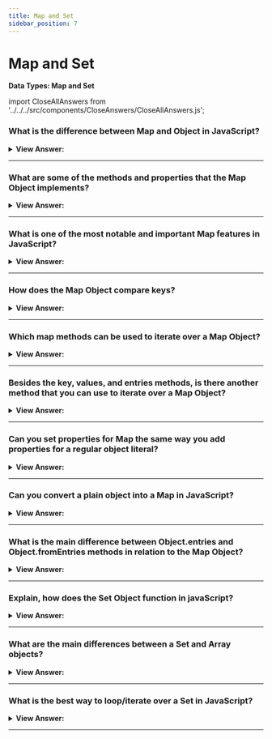```yaml
---
title: Map and Set
sidebar_position: 7
---
```


# Map and Set

**Data Types: Map and Set**

<head>
  <title>Map and Set - JavaScript Interview Questions & Answers</title>
  <meta charSet="utf-8" />
</head>

import CloseAllAnswers from '../../../src/components/CloseAnswers/CloseAllAnswers.js';

<CloseAllAnswers />

### What is the difference between Map and Object in JavaScript?

<details>
  <summary><strong>View Answer:</strong></summary>
  <div>
  <div><strong>Interview Response:</strong> The main difference is that Map allows keys of any type. Objects also convert keys to strings, which is another known difference. As you begin to look at Objects and Maps another apparent difference is that Objects cannot use another Object as a key.</div><br />
  <div><strong>Technical Response:</strong> The Map object holds key-value pairs (Just like Objects) and remembers the original insertion order of the keys. Any value (both objects and primitive values) may be used as either a key or a value. But the main difference is that Map allows keys of any type. Objects also convert keys to strings, which is another known difference. The keys of an Object must be either a String or a Symbol. As you begin to look at Objects and Maps another apparent difference is that Objects cannot use another Object as a key.
  </div><br />
  <div><strong className="codeExample">Code Example:</strong> Different types as keys<br /><br />

  <div></div>

```js
let map = new Map();

map.set('1', 'str1'); // a string key
map.set(1, 'num1'); // a numeric key
map.set(true, 'bool1'); // a boolean key

// remember the regular Object? it would convert keys to string
// Map keeps the type, so these two are different:
alert(map.get(1)); // 'num1'
alert(map.get('1')); // 'str1'

alert(map.size); // 3
```

  </div>
  </div>
</details>

---

### What are some of the methods and properties that the Map Object implements?

<details>
  <summary><strong>View Answer:</strong></summary>
  <div>
  <div><strong>Interview Response:</strong> There are several built-in methods and properties of the Map Object including new Map(), set, get, has, delete, clear, and size.<br /><br />
  <strong>Methods and properties are:</strong><br /><br />
  <ul>
    <li>new Map() – creates the map.</li>
    <li>map.set(key, value) – stores the value by the key.</li>
    <li>map.get(key) – returns the value by the key, undefined if key does not exist in map.</li>
    <li>map.has(key) – returns true if the key exists, false otherwise.</li>
    <li>map.delete(key) – removes the value by the key.</li>
    <li>map.clear() – removes everything from the map.</li>
    <li>map.size – returns the current element count.</li>
  </ul>
</div><br />
  <div><strong className="codeExample">Code Example:</strong><br /><br />

  <div></div>

```js
let contacts = new Map();

// stores the value by the key
contacts.set('Raymond', { phone: '213-555-1234', address: '123 N 1st Ave' });

contacts.has('Jessie'); // false 'Jessie' does not exist

contacts.get('Hilary'); // returns undefined

// stores as the value by the key
contacts.set('Hilary', { phone: '617-555-4321', address: '321 S 2nd St' });

console.log(contacts); // Map returns Hilary and Raymond

contacts.delete('Raymond'); // deletes Raymond returns true

contacts.get('Hilary'); // returns values

console.log(contacts.size); // returns 1
```

  </div>
  </div>
</details>

---

### What is one of the most notable and important Map features in JavaScript?

<details>
  <summary><strong>View Answer:</strong></summary>
  <div>
  <div><strong>Interview Response:</strong> Using objects as keys is one of the most notable and important Map features. The same does not count for objects. String as a key in object is fine, but we cannot use another Object as a key in Object.
</div><br />
  <div><strong className="codeExample">Code Example:</strong><br /><br />

  <div></div>

```js
let john = { name: 'John' };
let ben = { name: 'Ben' };

let visitsCountObj = {}; // try to use an object

visitsCountObj[ben] = 234; // try to use ben object as the key
visitsCountObj[john] = 123; // try to use john object as the key, ben object will get replaced

// That's what got written!
alert(visitsCountObj['[object Object]']); // 123
alert(visitsCountObj[ben]); // ben returns 123 because it was overwritten by john
```

  </div>
  </div>
</details>

---

### How does the Map Object compare keys?

<details>
  <summary><strong>View Answer:</strong></summary>
  <div>
  <div><strong>Interview Response:</strong> Map uses the algorithm SameValueZero. It is roughly the same as strict equality ===, but the difference is that NaN is considered equal to NaN. So, NaN can be used as the key as well. This algorithm cannot be changed or customized.
</div>
  </div>
</details>

---

### Which map methods can be used to iterate over a Map Object?

<details>
  <summary><strong>View Answer:</strong></summary>
  <div>
  <div><strong>Interview Response:</strong> There are three Map methods that you can use to iterate over a map including the key, values, and entries methods.</div><br />
  <div><strong>Technical Response:</strong> There are three Map methods that you can use to iterate over a map including the key, values, and entries methods. The keys method simply returns the keys within the Map Object. Values method returns an iterable for values and the entries method returns an iterable for entries [key, value]. Notable, by default entries is used in the for…of loop. So, it is not necessary to invoke it explicitly. The iteration goes in the same order as the values were inserted. Map preserves this order, unlike a regular Objects.
  </div><br />
  <div><strong className="codeExample">Code Example:</strong><br /><br />

  <div></div>

```js
let recipeMap = new Map([
  ['cucumber', 500],
  ['tomatoes', 350],
  ['onion', 50],
]);

// iterate over keys (vegetables)
for (let vegetable of recipeMap.keys()) {
  console.log(vegetable); // cucumber, tomatoes, onion
}

// iterate over values (amounts)
for (let amount of recipeMap.values()) {
  console.log(amount); // 500, 350, 50
}

let recipeMap = new Map([
  ['cucumber', 500],
  ['tomatoes', 350],
  ['onion', 50],
]);

// We can also iterate over entries using a forEach()
recipeMap.forEach((quantity, veg) => console.log(`${veg}, ${quantity}`));
```

  </div>
  </div>
</details>

---

### Besides the key, values, and entries methods, is there another method that you can use to iterate over a Map Object?

<details>
  <summary><strong>View Answer:</strong></summary>
  <div>
  <div><strong>Interview Response:</strong> Yes, the forEach method can be used to iterate over the Map Object.</div><br />
  <div><strong>Technical Response:</strong> The forEach method can be used to iterate over the Map Object. The forEach() method executes a provided function once for each Map entry. It should be noted that instead of producing a [key, value] as a result it produces the opposite [value, key]. You can choose the format of your choice to meet the proposed result.
  </div><br />
  <div><strong className="codeExample">Code Example:</strong><br /><br />

  <div></div>

```js
let recipeMap = new Map([
  ['cucumber', 500],
  ['tomatoes', 350],
  ['onion', 50],
]);

// iterate over entries using a forEach()
recipeMap.forEach((quantity, veg) => console.log(`${veg}, ${quantity}`));
```

  </div>
  </div>
</details>

---

### Can you set properties for Map the same way you add properties for a regular object literal?

<details>
  <summary><strong>View Answer:</strong></summary>
  <div>
  <div><strong>Interview Response:</strong> Technically Yes, but it is not recommended because it uses the feature of a generic object. In fact, there is a significant loss of built-in Map methods like set and delete when it is transformed into a generic object.
</div><br />
  <div><strong className="codeExample">Code Example:</strong><br /><br />

  <div></div>

```js
// Wrong Way
let wrongMap = new Map();
wrongMap['bla'] = 'blaa';
wrongMap['bla2'] = 'blaaa2';

console.log(wrongMap); // Map { bla: 'blaa', bla2: 'blaaa2' }

// Any attempt to revert back to Maps built-in methods will fail

wrongMap.has('bla'); // false
wrongMap.delete('bla'); // false
console.log(wrongMap); // Map { bla: 'blaa', bla2: 'blaaa2' }

// Right way for storing data in the Map - set(key, value) method.

let contacts = new Map();
contacts.set('Jessie', { phone: '213-555-1234', address: '123 N 1st Ave' });
contacts.has('Jessie'); // true
contacts.get('Hilary'); // undefined
contacts.set('Hilary', { phone: '617-555-4321', address: '321 S 2nd St' });
contacts.get('Jessie'); // {phone: "213-555-1234", address: "123 N 1st Ave"}
contacts.delete('Raymond'); // false
contacts.delete('Jessie'); // true
console.log(contacts.size); // 1
```

  </div>
  </div>
</details>

---

### Can you convert a plain object into a Map in JavaScript?

<details>
  <summary><strong>View Answer:</strong></summary>
  <div>
  <div><strong>Interview Response:</strong> Yes, we can create a new map object and get the object entries using the object.entries method.</div><br />
  <div><strong>Technical Response:</strong> Yes, if we have a plain object, and we would like to create a Map from it, then we can use built-in method Object.entries(obj) that returns an array of key/value pairs for an object exactly in that format.
  </div><br />
  <div><strong className="codeExample">Code Example:</strong><br /><br />

  <div></div>

```js
let obj = {
  name: 'John',
  age: 30,
};

let map = new Map(Object.entries(obj));

alert(map.get('name')); // John
```

  </div>
  </div>
</details>

---

### What is the main difference between Object.entries and Object.fromEntries methods in relation to the Map Object?

<details>
  <summary><strong>View Answer:</strong></summary>
  <div>
  <div><strong>Interview Response:</strong> The Object.fromEntries method transforms a list of key-value (Map Object) pairs into an object. Object.entries gets the entries that we can place in a Map.</div><br />
  <div><strong>Technical Response:</strong> If we have a plain object, and we would like to create a Map from it, then we can use built-in method Object.entries(obj) that returns an array of key/value pairs for an object exactly in that format. The Object.fromEntries() method transforms a list of key-value (Map Object) pairs into an object. So, both have conversion components that are the opposite of one another.
  </div><br />
  <div><strong className="codeExample">Code Example:</strong> Object.fromEntries();<br /><br />

  <div></div>

```js
let map = new Map();
map.set('banana', 1);
map.set('orange', 2);
map.set('meat', 4);

let obj = Object.fromEntries(map.entries()); // make a plain object (*)

// done!
// obj = { banana: 1, orange: 2, meat: 4 }

alert(obj.orange); // 2
```

  </div><br />
  <div><strong className="codeExample">Code Example:</strong> Object.entries();<br /><br />

  <div></div>

```js
let obj = {
  name: 'John',
  age: 30,
};

let map = new Map(Object.entries(obj));

alert(map.get('name')); // John
```

  </div>
  </div>
</details>

---

### Explain, how does the Set Object function in javaScript?

<details>
  <summary><strong>View Answer:</strong></summary>
  <div>
  <div><strong>Interview Response:</strong> The Set object is a special type of object that lets you store “unique” values of any type, whether primitive values or object references.</div><br />
  <div><strong>Technical Response:</strong> The Set object is a special type of object that lets you store unique values of any type, whether primitive values or object references. The Set() constructor creates the base structure of the object. The main feature is that repeated calls of set.add(value) with the same value do not do anything. That is the reason why each value appears in a Set only once.
  </div><br />
  <div><strong className="codeExample">Code Example:</strong><br /><br />

  <div></div>

```js
let set = new Set();

let john = { name: 'John' };
let pete = { name: 'Pete' };
let mary = { name: 'Mary' };

// visits, some users come multiple times
set.add(john);
set.add(pete);
set.add(mary);
set.add(john);
set.add(mary);

// set keeps only unique values
alert(set.size); // 3

for (let user of set) {
  alert(user.name); // John (then Pete and Mary)
}
```

  </div>
  </div>
</details>

---

### What are the main differences between a Set and Array objects?

<details>
  <summary><strong>View Answer:</strong></summary>
  <div>
  <div><strong>Interview Response:</strong> The main difference is that Set only allows unique data values, while an Array allows duplicates.</div><br />
  <div><strong>Technical Response:</strong> Well, in general, Array is type of structure representing block of data (numbers, objects, etc.) allocated in consecutive memory. Set, more familiar as a Math concept, is an abstract data type which contains only distinct elements/objects without the need of being allocated orderly by index. Array and Set are technically different concepts, in JavaScript. One of the biggest differences here, you may notice, is that elements in Array can be duplicate (unless you tell it not to be), and in Set, they just cannot (regardless of what you decide). In addition, Array is considered as “indexed collection” type of data structure, while Set is considered as “keyed collection”.
  </div>
  </div>
</details>

---

### What is the best way to loop/iterate over a Set in JavaScript?

<details>
  <summary><strong>View Answer:</strong></summary>
  <div>
  <div><strong>Interview Response:</strong> We can use the for..of and forEach loops. We can also use a traditional iteration, but it is not recommended.</div><br />
  <div><strong>Technical Response:</strong> There are two ways to iterate over a Set() in JavaScript, according to the MDN. The for..of and forEach loops. You can also use a traditional iterative for loop, but it is much more complex and not recommended (Ninja Code).
  </div><br />
  <div><strong className="codeExample">Code Example:</strong> Iteration over Set using for..of and forEach<br /><br />

  <div></div>

```js
let set = new Set(['oranges', 'apples', 'bananas']);

for (let value of set) alert(value);

// the same with forEach:
set.forEach((value, valueAgain, set) => {
  alert(value);
});
```

  </div><br />
  <div><strong className="codeExample">Code Example:</strong> Traditional iterative for loop over Set() object… (for..of or forEach is recommended)<br /><br />

  <div></div>

```js
let set = new Set(['oranges', 'apples', 'bananas']);

for (let i = set.values(), val = null; (val = i.next().value); ) {
  console.log(val);
}
```

  </div>
  </div>
</details>

---
